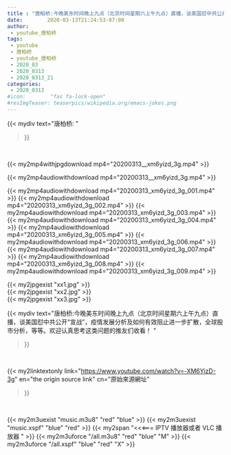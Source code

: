 ```yaml
---
title : "唐柏桥:‪今晚美东时间晚上九点（北京时间星期六上午九点）直播，谈美国怼中共公开“宣战”，疫情发展分析及如何有效阻止进一步扩散，全球股市分析，等等。欢迎认真思考这类问题的推友们收看！‬ "
date:        2020-03-13T21:24:53-07:00
author:
 - youtube_唐柏桥
tags:
 - youtube
 - 唐柏桥
 - youtube_唐柏桥
 - 2020_03
 - 2020_0313
 - 2020_0313_21
categories:
 - 2020_0313
#icon:        "fas fa-lock-open"
#resImgTeaser: teaserpics/wikipedia.org/emacs-jokes.png
---
```


{{< mydiv text="唐柏桥: "
>}}
<br>


{{< my2mp4withjpgdownload mp4="20200313__xm6yizd_3g.mp4" >}}

{{< my2mp4audiowithdownload mp4="20200313__xm6yizd_3g.mp4" >}}

{{< my2mp4audiowithdownload mp4="20200313_xm6yizd_3g_001.mp4" >}}
{{< my2mp4audiowithdownload mp4="20200313_xm6yizd_3g_002.mp4" >}}
{{< my2mp4audiowithdownload mp4="20200313_xm6yizd_3g_003.mp4" >}}
{{< my2mp4audiowithdownload mp4="20200313_xm6yizd_3g_004.mp4" >}}
{{< my2mp4audiowithdownload mp4="20200313_xm6yizd_3g_005.mp4" >}}
{{< my2mp4audiowithdownload mp4="20200313_xm6yizd_3g_006.mp4" >}}
{{< my2mp4audiowithdownload mp4="20200313_xm6yizd_3g_007.mp4" >}}
{{< my2mp4audiowithdownload mp4="20200313_xm6yizd_3g_008.mp4" >}}
{{< my2mp4audiowithdownload mp4="20200313_xm6yizd_3g_009.mp4" >}}

{{< my2jpgexist "xx1.jpg" >}}<br>
{{< my2jpgexist "xx2.jpg" >}}<br>
{{< my2jpgexist "xx3.jpg" >}}<br>



{{< mydiv text="唐柏桥:‪今晚美东时间晚上九点（北京时间星期六上午九点）直播，谈美国怼中共公开“宣战”，疫情发展分析及如何有效阻止进一步扩散，全球股市分析，等等。欢迎认真思考这类问题的推友们收看！‬ "
>}}
<br>

{{< my2linktextonly link="https://www.youtube.com/watch?v=-XM6YizD-3g"
en="the origin source link" cn="原始來源網址"
>}}


<br>

{{< my2m3uexist "music.m3u8" "red"  "blue" >}} {{< my2m3uexist "music.xspf" "blue" "red"  >}} {{< my2span "<<<=== IPTV 播放器或者 VLC 播放器 " >}} {{< my2m3uforce "/all.m3u8" "red"  "blue" "M" >}} {{< my2m3uforce "/all.xspf" "blue" "red"  "X" >}} 
